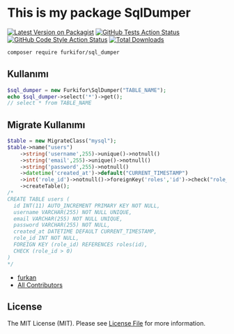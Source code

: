 # This is my package SqlDumper

[![Latest Version on Packagist](https://img.shields.io/packagist/v/furkifor/sql_dumper.svg?style=flat-square)](https://packagist.org/packages/furkifor/sql_dumper)
[![GitHub Tests Action Status](https://img.shields.io/github/workflow/status/furkifor/sql_dumper/run-tests?label=tests)](https://github.com/furkifor/sql_dumper/actions?query=workflow%3ATests+branch%3Amaster)
[![GitHub Code Style Action Status](https://img.shields.io/github/workflow/status/furkifor/sql_dumper/Check%20&%20fix%20styling?label=code%20style)](https://github.com/furkifor/sql_dumper/actions?query=workflow%3A"Check+%26+fix+styling"+branch%3Amaster)
[![Total Downloads](https://img.shields.io/packagist/dt/furkifor/sql_dumper.svg?style=flat-square)](https://packagist.org/packages/furkifor/sql_dumper)

```bash
composer require furkifor/sql_dumper
```

## Kullanımı

```php
$sql_dumper = new Furkifor\SqlDumper("TABLE_NAME");
echo $sql_dumper->select('*')->get();
// select * from TABLE_NAME 
```
## Migrate Kullanımı

```php
$table = new MigrateClass("mysql");
$table->name("users")
    ->string('username',255)->unique()->notnull()
    ->string('email',255)->unique()->notnull()
    ->string('password',255)->notnull()
    ->datetime('created_at')->default("CURRENT_TIMESTAMP")
    ->int('role_id')->notnull()->foreignKey('roles','id')->check("role_id>0")
    ->createTable();
/*
CREATE TABLE users (
  id INT(11) AUTO_INCREMENT PRIMARY KEY NOT NULL,
  username VARCHAR(255) NOT NULL UNIQUE,
  email VARCHAR(255) NOT NULL UNIQUE,
  password VARCHAR(255) NOT NULL,
  created_at DATETIME DEFAULT CURRENT_TIMESTAMP,
  role_id INT NOT NULL,
  FOREIGN KEY (role_id) REFERENCES roles(id),
  CHECK (role_id > 0)
)
*/
```


- [furkan](https://github.com/FurkiFor)
- [All Contributors](../../contributors)

## License

The MIT License (MIT). Please see [License File](LICENSE.md) for more information.

